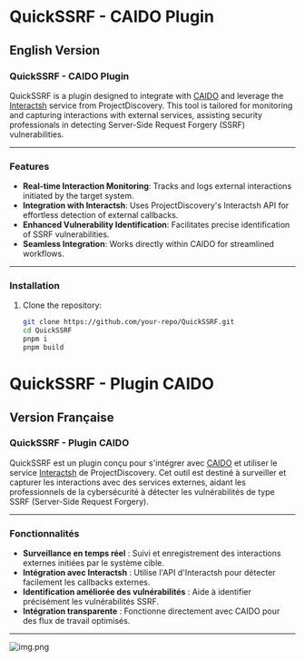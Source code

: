 # QuickSSRF - CAIDO Plugin

## English Version

### QuickSSRF - CAIDO Plugin

QuickSSRF is a plugin designed to integrate with [CAIDO](https://caido.io/) and leverage the [Interactsh](https://projectdiscovery.io/) service from ProjectDiscovery. This tool is tailored for monitoring and capturing interactions with external services, assisting security professionals in detecting Server-Side Request Forgery (SSRF) vulnerabilities.

---

### Features
- **Real-time Interaction Monitoring**: Tracks and logs external interactions initiated by the target system.
- **Integration with Interactsh**: Uses ProjectDiscovery's Interactsh API for effortless detection of external callbacks.
- **Enhanced Vulnerability Identification**: Facilitates precise identification of SSRF vulnerabilities.
- **Seamless Integration**: Works directly within CAIDO for streamlined workflows.

---

### Installation
1. Clone the repository:
   ```bash
   git clone https://github.com/your-repo/QuickSSRF.git
   cd QuickSSRF
   pnpm i
   pnpm build


# QuickSSRF - Plugin CAIDO

## Version Française

### QuickSSRF - Plugin CAIDO

QuickSSRF est un plugin conçu pour s'intégrer avec [CAIDO](https://caido.io/) et utiliser le service [Interactsh](https://projectdiscovery.io/) de ProjectDiscovery. Cet outil est destiné à surveiller et capturer les interactions avec des services externes, aidant les professionnels de la cybersécurité à détecter les vulnérabilités de type SSRF (Server-Side Request Forgery).

---

### Fonctionnalités
- **Surveillance en temps réel** : Suivi et enregistrement des interactions externes initiées par le système cible.
- **Intégration avec Interactsh** : Utilise l'API d'Interactsh pour détecter facilement les callbacks externes.
- **Identification améliorée des vulnérabilités** : Aide à identifier précisément les vulnérabilités SSRF.
- **Intégration transparente** : Fonctionne directement avec CAIDO pour des flux de travail optimisés.

---
![img.png](https://raw.githubusercontent.com/caido-community/quickssrf/main/img.png)